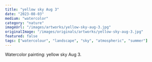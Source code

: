```yaml
---
title: "yellow sky Aug 3"
date: "2023-08-03"
medium: "watercolor"
category: "nature"
imageUrl: "/images/artworks/yellow-sky-aug-3.jpg"
originalImage: "/images/originals/artworks/yellow-sky-aug-3.jpg"
featured: false
tags: ["watercolour", "landscape", "sky", "atmospheric", "summer"]
---
```


Watercolor painting: yellow sky Aug 3.
